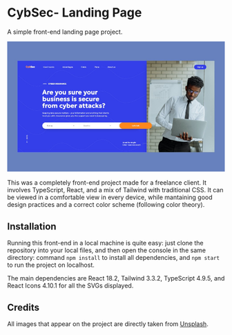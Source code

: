 # CybSec- Landing Page
A simple front-end landing page project.

![enter image description here](https://github.com/bautt-s/portfolio-v1/blob/main/src/assets/cybsec.jpg?raw=true)

This was a completely front-end project made for a freelance client. It involves TypeScript, React, and a mix of Tailwind with traditional CSS. It can be viewed in a comfortable view in every device, while mantaining good design practices and a correct color scheme (following color theory).

## Installation

Running this front-end in a local machine is quite easy: just clone the repository into your local files, and then open the console in the same directory: command ``npm install`` to install all dependencies, and ``npm start`` to run the project on localhost.

The main dependencies are React 18.2, Tailwind 3.3.2, TypeScript 4.9.5, and React Icons 4.10.1 for all the SVGs displayed.

## Credits
All images that appear on the project are directly taken from [Unsplash](https://unsplash.com/).
